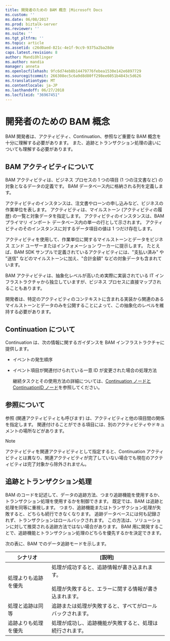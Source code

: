 ```yaml
---
title: 開発者のための BAM 概念 |Microsoft Docs
ms.custom: ''
ms.date: 06/08/2017
ms.prod: biztalk-server
ms.reviewer: ''
ms.suite: ''
ms.tgt_pltfrm: ''
ms.topic: article
ms.assetid: c26d0aed-821c-4e1f-9cc9-9375a2ba28de
caps.latest.revision: 8
author: MandiOhlinger
ms.author: mandia
manager: anneta
ms.openlocfilehash: 9fc6d74eb8b14479776febea1530e142e6897729
ms.sourcegitcommit: 266308ec5c6a9d8d80ff298ee6051b4843c5d626
ms.translationtype: MT
ms.contentlocale: ja-JP
ms.lasthandoff: 06/27/2018
ms.locfileid: "36967451"
---
```

# <a name="bam-concepts-for-the-developer"></a>開発者のための BAM 概念
BAM 開発者は、アクティビティ、Continuation、参照など重要な BAM 概念を十分に理解する必要があります。 また、追跡とトランザクション処理の違いについても理解する必要があります。  
  
## <a name="what-is-a-bam-activity"></a>BAM アクティビティについて  
 BAM アクティビティは、ビジネス プロセスの 1 つの項目 (1 つの注文書など) の対象となるデータの定義です。 BAM データベース内に格納される列を定義します。  
  
 アクティビティのインスタンスは、注文書やローンの申し込みなど、ビジネスの作業単位を表します。 アクティビティは、マイルストーン (アクティビティの履歴) の一覧と対象データを指定します。 アクティビティのインスタンスは、BAM プライマリ インポート データベース内の単一の行として示されます。 アクティビティのそのインスタンスに対するデータ項目の値は 1 つだけ存在します。  
  
 アクティビティを使用して、作業単位に関するマイルストーンとデータをビジネス エンド ユーザーまたはインフォメーション ワーカーに提示します。 たとえば、BAM SDK サンプルで定義されているアクティビティには、"支払い済み" や "送信" などのマイルストーンに加え、"合計金額" などの対象データも含まれています。  
  
 BAM アクティビティは、抽象化レベルが高いため実際に実装されている IT インフラストラクチャから独立していますが、ビジネス プロセスに直接マップされることもあります。  
  
 開発者は、特定のアクティビティのコンテキストに含まれる実装から関連のあるマイルストーンとデータのみを公開することによって、この抽象化のレベルを維持する必要があります。  
  
## <a name="what-is-a-continuation"></a>Continuation について  
 Continuation は、次の情報に関するガイダンスを BAM インフラストラクチャに提供します。  
  
- イベントの発生順序  
  
- イベント項目が関連付けられている一意 ID が変更された場合の処理方法  
  
  継続タスクとその使用方法の詳細については、[Continuation ノードと ContinuationID ノード](../core/continuation-and-continuationid-nodes.md)を参照してください。  
  
## <a name="what-is-a-reference"></a>参照について  
 参照 (関連アクティビティとも呼びます) は、アクティビティと他の項目間の関係を指定します。 関連付けることができる項目には、別のアクティビティやドキュメントの場所などがあります。  
  
> [!NOTE]
>  アクティビティを関連アクティビティとして指定すると、Continuation アクティビティとは異なり、関連アクティビティが完了していない場合でも現在のアクティビティは完了対象から除外されません。  
  
## <a name="tracking-and-transactional-processing"></a>追跡とトランザクション処理  
 BAM のコードを記述して、データの追跡方法、つまり追跡機能を使用するか、トランザクション処理を使用するかを制御できます。 既定では、BAM は追跡と処理を同等に重視します。 つまり、追跡機能またはトランザクション処理が失敗すると、どちらも続行できなくなります。 追跡データベースには何も記録されず、トランザクションはロールバックされます。 この方法は、ソリューションに対して推奨される追跡方法ではない場合があります。 BAM 用に開発することで、追跡機能とトランザクション処理のどちらを優先するかを決定できます。  
  
 次の表に、BAM でのデータ追跡モードを示します。  
  
|シナリオ|[説明]|  
|--------------|------------------|  
|処理よりも追跡を優先|処理が成功すると、追跡情報が書き込まれます。<br /><br /> 処理が失敗すると、エラーに関する情報が書き込まれます。|  
|処理と追跡は同等|追跡または処理が失敗すると、すべてがロールバックされます。|  
|追跡よりも処理を優先|処理が成功し、追跡機能が失敗すると、処理は続行されます。|